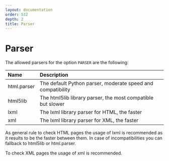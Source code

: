 ```yaml
---
layout: documentation
order: 532
depth: 2
title: Parser
---
```

# Parser

The allowed parsers for the option `PARSER` are the following:

| Name        | Description                                                 |
|:------------|:------------------------------------------------------------|
| html.parser | The default Python parser, moderate speed and compatibility |
| html5lib    | The html5lib library parser, the most compatible but slower |
| lxml        | The lxml library parser for HTML, the faster                |
| xml         | The lxml library parser for XML, the faster                 |

As general rule to check HTML pages the usage of lxml is recommended as it
results to be the faster between them. In case of incompatibilities you can
fallback to html5lib or html.parser.

To check XML pages the usage of xml is recommended.
